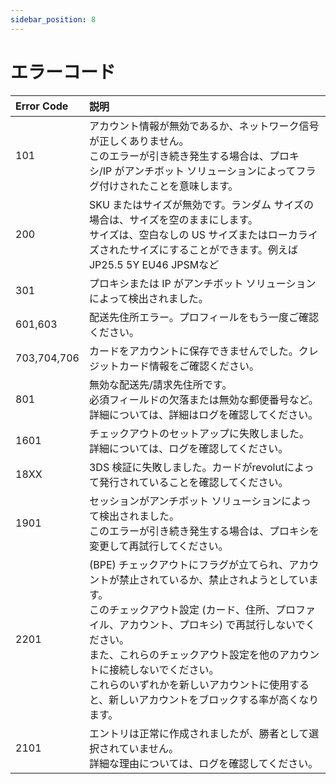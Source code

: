 ```yaml
---
sidebar_position: 8
---
```


# エラーコード

| Error Code | 説明 |
|:---|:---|
|101|アカウント情報が無効であるか、ネットワーク信号が正しくありません。<br/>このエラーが引き続き発生する場合は、プロキシ/IP がアンチボット ソリューションによってフラグ付けされたことを意味します。 |
|200 |SKU またはサイズが無効です。ランダム サイズの場合は、サイズを空のままにします。<br/>サイズは、空白なしの US サイズまたはローカライズされたサイズにすることができます。例えばJP25.5 5Y EU46 JPSMなど |
|301|プロキシまたは IP がアンチボット ソリューションによって検出されました。|
|601,603|配送先住所エラー。プロフィールをもう一度ご確認ください。
|703,704,706|カードをアカウントに保存できませんでした。クレジットカード情報をご確認ください。|
|801|無効な配送先/請求先住所です。<br/>必須フィールドの欠落または無効な郵便番号など。<br/>詳細については、詳細はログを確認してください。|
|1601|チェックアウトのセットアップに失敗しました。<br/>詳細については、ログを確認してください。|
|18XX|3DS 検証に失敗しました。カードがrevolutによって発行されていることを確認してください。|
|1901|セッションがアンチボット ソリューションによって検出されました。<br/>このエラーが引き続き発生する場合は、プロキシを変更して再試行してください。|
|2201|(BPE) チェックアウトにフラグが立てられ、アカウントが禁止されているか、禁止されようとしています。<br/>このチェックアウト設定 (カード、住所、プロファイル、アカウント、プロキシ) で再試行しないでください。<br/>また、これらのチェックアウト設定を他のアカウントに接続しないでください。<br/>これらのいずれかを新しいアカウントに使用すると、新しいアカウントをブロックする率が高くなります。|
|2101|エントリは正常に作成されましたが、勝者として選択されていません。<br/>詳細な理由については、ログを確認してください。|
